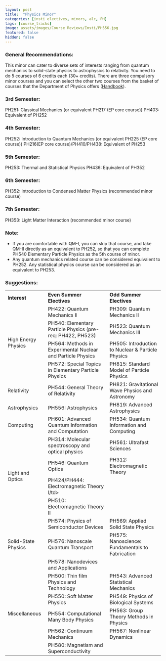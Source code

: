 ```yaml
---
layout: post
title:  "Physics Minor"
categories: [insti electives, minors, alc, PH]
tags: [course_tracks]
image: assets/images/Course Reviews/Insti/PH556.jpg
featured: false
hidden: false
---
```


### General Recommendations: 
This minor can cater to diverse sets of interests ranging from quantum mechanics to solid-state physics to astrophysics to relativity. You need to do 5 courses of 6 credits each (30+ credits). There are three compulsory minor courses and you can select the other two courses from the basket of courses that the Department of Physics offers ([Handbook](https://www.phy.iitb.ac.in/sites/www.phy.iitb.ac.in/files/handbook_physics_2024-2025_1.pdf)).

### 3rd Semester: 
PH251: Classical Mechanics (or equivalent PH217 (EP core course))
PH403: Equivalent of PH252

### 4th Semester: 
PH252: Introduction to Quantum Mechanics (or equivalent PH225 (EP core course))
PH216(EP core course)/PH410/PH438:  Equivalent of PH253

### 5th Semester: 
PH253: Thermal and Statistical Physics
PH436: Equivalent of PH352

### 6th Semester:
PH352: Introduction to Condensed Matter Physics (recommended minor course)

### 7th Semester:
PH353: Light Matter Interaction (recommended minor course)

### Note:
- If you are comfortable with QM-I, you can skip that course, and take QM-II directly as an equivalent to PH252, so that you can complete PH540 Elementary Particle Physics as the 5th course of minor.
- Any quantum mechanics related course can be considered equivalent to PH252.  Any statistical physics course can be considered as an equivalent to PH253.

### Suggestions:

<table>
  <tr>
    <td><b>Interest</b></td>
    <td><b>Even Summer Electives</b></td>
    <td><b>Odd Summer Electives</b></td>
  <tr>
    <td rowspan="4">High Energy Physics</td>
    <td>PH422: Quantum Mechanics II</td>
    <td>PH309: Quantum Mechanics II</td>
  <tr>
    <td>PH540: Elementary Particle Physics (pre-req: PH422, PH523)</td>
    <td>PH523: Quantum Mechanics III</td>
  <tr>
    <td>PH564: Methods in Experimental Nuclear and Particle Physics</td>
    <td>PH505: Introduction to Nuclear & Particle Physics</td>
  <tr>
    <td>PH572: Special Topics in Elementary Particle Physics</td>
    <td>PH815: Standard Model of Particle Physics</td>
  <tr>
    <td>Relativity</td>
    <td>PH544: General Theory of Relativity</td>
    <td>PH821: Gravitational Wave Physics and Astronomy</td>
  <tr>
    <td>Astrophysics</td>
    <td>PH556: Astrophysics</td>
    <td>PH819: Advanced Astrophysics</td>
  <tr>
    <td>Computing</td>
    <td>PH601: Advanced Quantum Information and Computation</td>
    <td>PH534: Quantum Information and Computing</td>
  <tr>
    <td rowspan="4">Light and Optics</td>
    <td>PH314: Molecular spectroscopy and optical physics</td>
    <td>PH561: Ultrafast Sciences</td>
  <tr>
    <td>PH546: Quantum Optics</td>
    <td>PH312: Electromagnetic Theory</td>
  <tr>
    <td>PH424/PH444: Electromagnetic Theory I/td>
    <td></td>
  <tr>
    <td>PH510: Electromagnetic Theory II</td>
    <td></td>
  <tr>
    <td rowspan="3">Solid-State Physics</td>
    <td>PH574: Physics of Semiconductor Devices</td>
    <td>PH569: Applied Solid State Physics</td>
  <tr>
    <td>PH576: Nanoscale Quantum Transport</td>
    <td>PH575: Nanoscience: Fundamentals to Fabrication</td>
  <tr>
    <td>PH578: Nanodevices and Applications</td>
    <td></td>
  <tr>
    <td rowspan="5">Miscellaneous</td>
    <td>PH500: Thin film Physics and Technology</td>
    <td>PH543: Advanced Statistical Mechanics</td>
  <tr>
    <td>PH550: Soft Matter Physics</td>
    <td>PH549: Physics of Biological Systems</td>
  <tr>
    <td>PH554: Computational Many Body Physics</td>
    <td>PH563: Group Theory Methods in Physics</td>
  <tr>
    <td>PH562: Continuum Mechanics</td>
    <td>PH567: Nonlinear Dynamics</td>
  <tr>
    <td>PH580: Magnetism and Superconductivity </td>
    <td></td>

